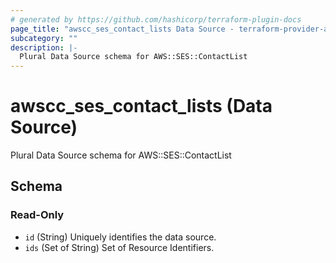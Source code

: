 ```yaml
---
# generated by https://github.com/hashicorp/terraform-plugin-docs
page_title: "awscc_ses_contact_lists Data Source - terraform-provider-awscc"
subcategory: ""
description: |-
  Plural Data Source schema for AWS::SES::ContactList
---
```


# awscc_ses_contact_lists (Data Source)

Plural Data Source schema for AWS::SES::ContactList



<!-- schema generated by tfplugindocs -->
## Schema

### Read-Only

- `id` (String) Uniquely identifies the data source.
- `ids` (Set of String) Set of Resource Identifiers.


